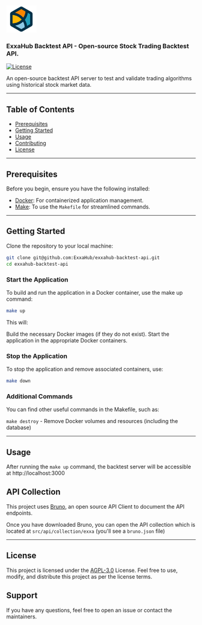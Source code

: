 <br />
<img src="assets/images/logo-4x.png" width="80"/>

### ExxaHub Backtest API - Open-source Stock Trading Backtest API. 

[![License](https://img.shields.io/badge/license-AGPL--3.0-blue.svg)](LICENSE)

An open-source backtest API server to test and validate trading algorithms using historical stock market data. 

---

## Table of Contents

- [Prerequisites](#prerequisites)
- [Getting Started](#getting-started)
- [Usage](#usage)
- [Contributing](#contributing)
- [License](#license)

---

## Prerequisites

Before you begin, ensure you have the following installed:

- [Docker](https://www.docker.com/get-started): For containerized application management.
- [Make](https://www.gnu.org/software/make/): To use the `Makefile` for streamlined commands.

---

## Getting Started

Clone the repository to your local machine:

```bash
git clone git@github.com:ExxaHub/exxahub-backtest-api.git
cd exxahub-backtest-api
```

### Start the Application
To build and run the application in a Docker container, use the make up command:

```bash
make up
```

This will:

Build the necessary Docker images (if they do not exist).
Start the application in the appropriate Docker containers.

### Stop the Application
To stop the application and remove associated containers, use:

```bash
make down
```

### Additional Commands
You can find other useful commands in the Makefile, such as:

`make destroy` - Remove Docker volumes and resources (including the database)

---

## Usage

After running the `make up` command, the backtest server will be accessible at http://localhost:3000

## API Collection

This project uses [Bruno](https://www.usebruno.com/), an open source API Client to document the API endpoints. 

Once you have downloaded Bruno, you can open the API collection which is located at `src/api/collection/exxa` (you'll see a `bruno.json` file)

---

## License
This project is licensed under the [AGPL-3.0](./LICENSE) License.
Feel free to use, modify, and distribute this project as per the license terms.

## Support
If you have any questions, feel free to open an issue or contact the maintainers.

